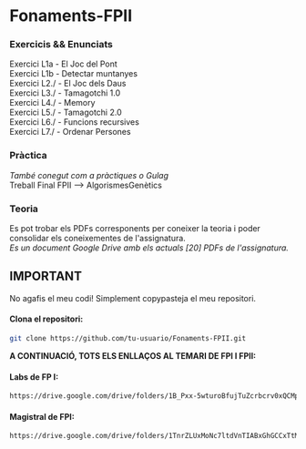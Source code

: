 # Fonaments-FPII
### Exercicis && Enunciats
Exercici L1a  - El Joc del Pont  
Exercici L1b  - Detectar muntanyes  
Exercici L2./ - El Joc dels Daus  
Exercici L3./ - Tamagotchi 1.0  
Exercici L4./ - Memory  
Exercici L5./ - Tamagotchi 2.0  
Exercici L6./ - Funcions recursives  
Exercici L7./ - Ordenar Persones  

### Pràctica  

_També conegut com a pràctiques o Gulag_  
Treball Final FPII --> AlgorismesGenètics  

### Teoria

Es pot trobar els PDFs corresponents per coneixer la teoria i poder consolidar els coneixementes de l'assignatura.  
_Es un document Google Drive amb els actuals [20] PDFs de l'assignatura._

## IMPORTANT

No agafis el meu codi! Simplement copypasteja el meu repositori.  

#### Clona el repositori:
```bash
git clone https://github.com/tu-usuario/Fonaments-FPII.git
```
**A CONTINUACIÓ, TOTS ELS ENLLAÇOS AL TEMARI DE FPI I FPII:**
#### Labs de FP I:
```bash
https://drive.google.com/drive/folders/1B_Pxx-5wturoBfujTuZcrbcrv0xQCMpg?usp=sharing
```
#### Magistral de FPI:
```bash
https://drive.google.com/drive/folders/1TnrZLUxMoNc7ltdVnTIABxGhGCCxTtM7?usp=sharing
```

